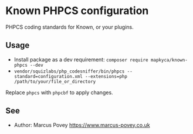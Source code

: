 # Known PHPCS configuration

PHPCS coding standards for Known, or your plugins.

## Usage

* Install package as a dev requirement: ``` composer require mapkyca/known-phpcs --dev ```
* ``` vendor/squizlabs/php_codesniffer/bin/phpcs --standard=configuration.xml --extensions=php  /path/to/your/file_or_directory ```

Replace ```phpcs``` with ```phpcbf``` to apply changes.


## See

* Author: Marcus Povey <https://www.marcus-povey.co.uk>

